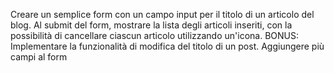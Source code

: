 Creare un semplice form con un campo input per il titolo di un articolo del blog. Al submit del form, mostrare la lista degli articoli inseriti, con la possibilità di cancellare ciascun articolo utilizzando un'icona.
BONUS:
Implementare la funzionalità di modifica del titolo di un post.
Aggiungere più campi al form